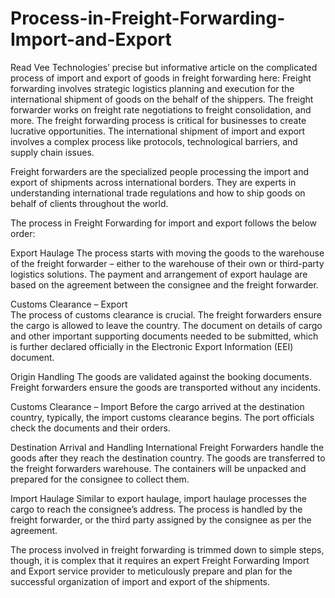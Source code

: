 # Process-in-Freight-Forwarding-Import-and-Export
Read Vee Technologies’ precise but informative article on the complicated process of import and export of goods in freight forwarding here:
Freight forwarding involves strategic logistics planning and execution for the international shipment of goods on the behalf of the shippers. The freight forwarder works on freight rate negotiations to freight consolidation, and more. The freight forwarding process is critical for businesses to create lucrative opportunities. The international shipment of import and export involves a complex process like protocols, technological barriers, and supply chain issues.

Freight forwarders are the specialized people processing the import and export of shipments across international borders. They are experts in understanding international trade regulations and how to ship goods on behalf of clients throughout the world.  

The process in Freight Forwarding for import and export follows the below order:

Export Haulage
The process starts with moving the goods to the warehouse of the freight forwarder – either to the warehouse of their own or third-party logistics solutions. The payment and arrangement of export haulage are based on the agreement between the consignee and the freight forwarder.

Customs Clearance – Export  
The process of customs clearance is crucial. The freight forwarders ensure the cargo is allowed to leave the country. The document on details of cargo and other important supporting documents needed to be submitted, which is further declared officially in the Electronic Export Information (EEI) document.

Origin Handling 
The goods are validated against the booking documents. Freight forwarders ensure the goods are transported without any incidents.

Customs Clearance – Import
Before the cargo arrived at the destination country, typically, the import customs clearance begins. The port officials check the documents and their orders. 

Destination Arrival and Handling
International Freight Forwarders handle the goods after they reach the destination country. The goods are transferred to the freight forwarders warehouse. The containers will be unpacked and prepared for the consignee to collect them.

Import Haulage
Similar to export haulage, import haulage processes the cargo to reach the consignee’s address. The process is handled by the freight forwarder, or the third party assigned by the consignee as per the agreement.

The process involved in freight forwarding is trimmed down to simple steps, though, it is complex that it requires an expert Freight Forwarding Import and Export service provider to meticulously prepare and plan for the successful organization of import and export of the shipments.
                                                                                                               

